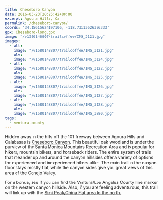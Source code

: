 ```yaml
---
title: Cheseboro Canyon
date: 2016-03-23T20:25:42+00:00
excerpt: Agoura Hills, Ca
permalink: /cheseboro-canyon/
coords: '34.15615624197106, -118.73113626376333'
gpx: Cheseboro-long.gpx
image: "/v1580148807/trailcoffee/IMG_3121.jpg"
images:
  - alt: 
    image: "/v1580148807/trailcoffee/IMG_3121.jpg"
  - alt: 
    image: "/v1580148807/trailcoffee/IMG_3124.jpg"
  - alt: 
    image: "/v1580148807/trailcoffee/IMG_3122.jpg"
  - alt: 
    image: "/v1580148807/trailcoffee/IMG_3125.jpg"
  - alt: 
    image: "/v1580148807/trailcoffee/IMG_3126.jpg"
  - alt: 
    image: "/v1580148807/trailcoffee/IMG_3127.jpg"
  - alt: 
    image: "/v1580148807/trailcoffee/IMG_3128.jpg"
  - alt: 
    image: "/v1580148807/trailcoffee/IMG_3880.jpg"
tags:
  - ventura-county
---
```

Hidden away in the hills off the 101 freeway between Agoura Hills and Calabasas is <a href="http://www.nps.gov/samo/planyourvisit/cheeseboropalocomado.htm">Cheseboro Canyon</a>. This beautiful oak woodland is under the purview of the Santa Monica Mountains Recreation Area and is popular for hikers, mountain bikers, and horseback riders. The entire system of trails that meander up and around the canyon hillsides offer a variety of options for experienced and inexperienced hikers alike. The main trail in the canyon floor stays mostly flat, while the canyon sides give you great views of this area of the Conejo Valley.

For a bonus, see if you can find the Ventura/Los Angeles County line marker on the western canyon hillside. Also, if you are feeling adventurous, this trail will link up with the <a href="http://trailcoffee.net/china-flat-in-simi-valley/">Simi Peak/China Flat area to the north.</a>



